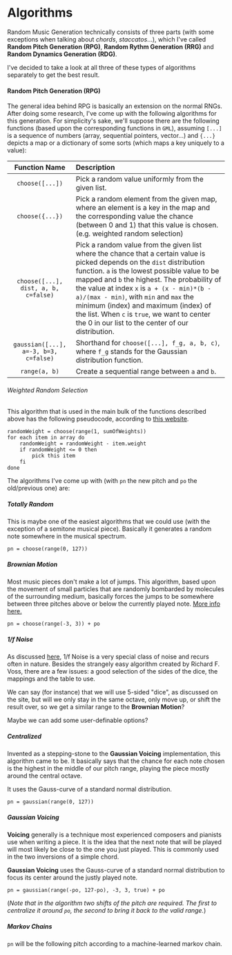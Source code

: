 # Algorithms
Random Music Generation technically consists of three parts (with some exceptions when talking
about _chords_, _staccatos_...), which I've called **Random Pitch Generation (RPG)**,
**Random Rythm Generation (RRG)** and **Random Dynamics Generation (RDG)**.

I've decided to take a look at all three of these types of algorithms separately to get
the best result.

#### Random Pitch Generation (RPG)
The general idea behind RPG is basically an extension on the normal RNGs. After doing
some research, I've come up with the following algorithms for this generation.
For simplicity's sake, we'll suppose there are the following functions (based upon the
corresponding functions in `GML`), assuming `[...]` is a sequence of numbers (array,
sequential pointers, vector...) and `{...}` depicts a map or a dictionary of some sorts
(which maps a key uniquely to a value):

| Function Name | Description
|:---:|:---
| `choose([...])` | Pick a random value uniformly from the given list.
| `choose({...})` | Pick a random element from the given map, where an element is a key in the map and the corresponding value the chance (between 0 and 1) that this value is chosen. (e.g. weighted random selection)
| `choose([...], dist, a, b, c=false)` | Pick a random value from the given list where the chance that a certain value is picked depends on the `dist` distribution function. `a` is the lowest possible value to be mapped and `b` the highest. The probability of the value at index `x` is `a + (x - min)*(b - a)/(max - min)`, with `min` and `max` the minimum (index) and maximum (index) of the list. When `c` is `true`, we want to center the 0 in our list to the center of our distribution.
| `gaussian([...], a=-3, b=3, c=false)` | Shorthand for `choose([...], f_g, a, b, c)`, where `f_g` stands for the Gaussian distribution function. 
| `range(a, b)` | Create a sequential range between `a` and `b`.

###### Weighted Random Selection
This algorithm that is used in the main bulk of the functions described above has the
following pseudocode, according to [this website](https://medium.com/@peterkellyonline/weighted-random-selection-3ff222917eb6).
```
randomWeight = choose(range(1, sumOfWeights))
for each item in array do
    randomWeight = randomWeight - item.weight
    if randomWeight <= 0 then
        pick this item
    fi 
done
```

The algorithms I've come up with (with `pn` the new pitch and `po` the
old/previous one) are:

##### Totally Random 
This is maybe one of the easiest algorithms that we could use (with the exception of a
semitone musical piece). Basically it generates a random note somewhere in the musical
spectrum.

`pn = choose(range(0, 127))`

##### Brownian Motion
Most music pieces don't make a lot of jumps. This algorithm, based upon the movement
of small particles that are randomly bombarded by molecules of the surrounding medium,
basically forces the jumps to be somewhere between three pitches above or below the
currently played note. [More info here.](https://quod.lib.umich.edu/s/spobooks/bbv9810.0001.001/1:18/--algorithmic-composition-a-gentle-introduction-to-music?rgn=div1;view=fulltext#18.5)

`pn = choose(range(-3, 3)) + po`

##### 1/f Noise
As discussed [here](https://quod.lib.umich.edu/s/spobooks/bbv9810.0001.001/1:18/--algorithmic-composition-a-gentle-introduction-to-music?rgn=div1;view=fulltext#18.7),
1/f Noise is a very special class of noise and recurs often in nature. Besides the
strangely easy algorithm created by Richard F. Voss, there are a few issues: a good
selection of the sides of the dice, the mappings and the table to use.

We can say (for instance) that we will use 5-sided "dice", as discussed on the site,
but will we only stay in the same octave, only move up, or shift the result over, so we
get a similar range to the **Brownian Motion**?

Maybe we can add some user-definable options?

##### Centralized
Invented as a stepping-stone to the **Gaussian Voicing** implementation, this algorithm
came to be. It basically says that the chance for each note chosen is the highest in the
middle of our pitch range, playing the piece mostly around the central octave.

It uses the Gauss-curve of a standard normal distribution.

`pn = gaussian(range(0, 127))`

##### Gaussian Voicing
**Voicing** generally is a technique most experienced composers and pianists use when
writing a piece. It is the idea that the next note that will be played will most likely
be close to the one you just played. This is commonly used in the two inversions of a 
simple chord.

**Gaussian Voicing** uses the Gauss-curve of a standard normal distribution to focus its
center around the justly played note.

`pn = gaussian(range(-po, 127-po), -3, 3, true) + po`

(_Note that in the algorithm two shifts of the pitch are required. The first to centralize
it around `po`, the second to bring it back to the valid range._)

##### Markov Chains
`pn` will be the following pitch according to a machine-learned markov chain.